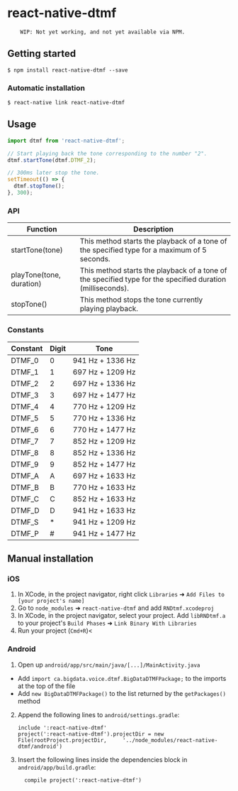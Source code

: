 
# react-native-dtmf

        WIP: Not yet working, and not yet available via NPM.

## Getting started

`$ npm install react-native-dtmf --save`

### Automatic installation

`$ react-native link react-native-dtmf`

## Usage
```javascript
import dtmf from 'react-native-dtmf';

// Start playing back the tone corresponding to the number "2".
dtmf.startTone(dtmf.DTMF_2);

// 300ms later stop the tone.
setTimeout(() => {
  dtmf.stopTone();
}, 300);
```
### API

Function | Description
--- | ---
startTone(tone) | This method starts the playback of a tone of the specified type for a maximum of 5 seconds.
playTone(tone, duration) | This method starts the playback of a tone of the specified type for the specified duration (milliseconds).
stopTone() | This method stops the tone currently playing playback.

### Constants

| Constant | Digit | Tone             |
| -------- | ----- | ---------------- |
| DTMF_0   | 0     | 941 Hz + 1336 Hz |
| DTMF_1   | 1     | 697 Hz + 1209 Hz |
| DTMF_2   | 2     | 697 Hz + 1336 Hz |
| DTMF_3   | 3     | 697 Hz + 1477 Hz |
| DTMF_4   | 4     | 770 Hz + 1209 Hz |
| DTMF_5   | 5     | 770 Hz + 1336 Hz |
| DTMF_6   | 6     | 770 Hz + 1477 Hz |
| DTMF_7   | 7     | 852 Hz + 1209 Hz |
| DTMF_8   | 8     | 852 Hz + 1336 Hz |
| DTMF_9   | 9     | 852 Hz + 1477 Hz |
| DTMF_A   | A     | 697 Hz + 1633 Hz |
| DTMF_B   | B     | 770 Hz + 1633 Hz |
| DTMF_C   | C     | 852 Hz + 1633 Hz |
| DTMF_D   | D     | 941 Hz + 1633 Hz |
| DTMF_S   | *     | 941 Hz + 1209 Hz |
| DTMF_P   | #     | 941 Hz + 1477 Hz |

## Manual installation

### iOS

1. In XCode, in the project navigator, right click `Libraries` ➜ `Add Files to [your project's name]`
2. Go to `node_modules` ➜ `react-native-dtmf` and add `RNDtmf.xcodeproj`
3. In XCode, in the project navigator, select your project. Add `libRNDtmf.a` to your project's `Build Phases` ➜ `Link Binary With Libraries`
4. Run your project (`Cmd+R`)<

### Android

1. Open up `android/app/src/main/java/[...]/MainActivity.java`
  - Add `import ca.bigdata.voice.dtmf.BigDataDTMFPackage;` to the imports at the top of the file
  - Add `new BigDataDTMFPackage()` to the list returned by the `getPackages()` method
2. Append the following lines to `android/settings.gradle`:
  	```
  	include ':react-native-dtmf'
  	project(':react-native-dtmf').projectDir = new File(rootProject.projectDir, 	'../node_modules/react-native-dtmf/android')
  	```
3. Insert the following lines inside the dependencies block in `android/app/build.gradle`:
  	```
      compile project(':react-native-dtmf')
  	```
  